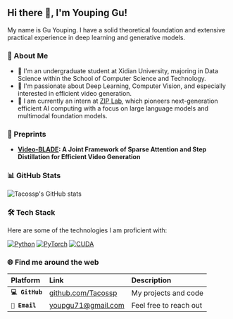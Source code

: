## Hi there 👋, I'm Youping Gu!

My name is Gu Youping. I have a solid theoretical foundation and extensive practical experience in deep learning and generative models.

### 🌟 About Me

- 🏫 I'm an undergraduate student at Xidian University, majoring in Data Science within the School of Computer Science and Technology.
- 🔭 I'm passionate about Deep Learning, Computer Vision, and especially interested in efficient video generation.
- 🚀 I am currently an intern at [ZIP Lab](https://ziplab.co/), which pioneers next-generation efficient AI computing with a focus on large language models and multimodal foundation models.

### 📝 Preprints

- **[Video-BLADE](https://ziplab.co/BLADE-Homepage/): A Joint Framework of Sparse Attention and Step Distillation for Efficient Video Generation**

### 📊 GitHub Stats

![Tacossp's GitHub stats](https://github-readme-stats.vercel.app/api?username=Tacossp&show_icons=true&hide_rank=true&theme=tokyonight)

### 🛠️ Tech Stack

Here are some of the technologies I am proficient with:

[![Python](https://img.shields.io/badge/Python-3776AB?style=for-the-badge&logo=python&logoColor=white)]()
[![PyTorch](https://img.shields.io/badge/PyTorch-EE4C2C?style=for-the-badge&logo=pytorch&logoColor=white)]()
[![CUDA](https://img.shields.io/badge/CUDA-76B900?style=for-the-badge&logo=nvidia&logoColor=white)]()

### 🌐 Find me around the web

| Platform | Link | Description |
| :--- | :--- | :--- |
| **`💻 GitHub`** | [github.com/Tacossp](https://github.com/Tacossp)  | My projects and code |
**`📧 Email`** | youpgu71@gmail.com  | Feel free to reach out |